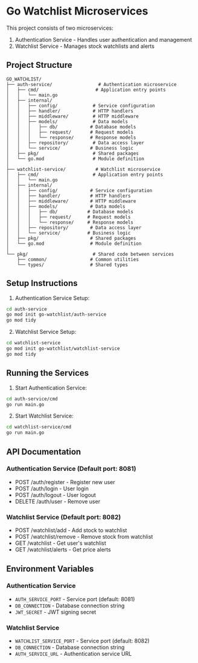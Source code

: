# Go Watchlist Microservices

This project consists of two microservices:
1. Authentication Service - Handles user authentication and management
2. Watchlist Service - Manages stock watchlists and alerts

## Project Structure
```
GO_WATCHLIST/
├── auth-service/                 # Authentication microservice
│   ├── cmd/                     # Application entry points
│   │   └── main.go             
│   ├── internal/               
│   │   ├── config/             # Service configuration
│   │   ├── handler/            # HTTP handlers
│   │   ├── middleware/         # HTTP middleware
│   │   ├── models/             # Data models
│   │   │   ├── db/            # Database models
│   │   │   ├── request/       # Request models
│   │   │   └── response/      # Response models
│   │   ├── repository/         # Data access layer
│   │   └── service/           # Business logic
│   ├── pkg/                    # Shared packages
│   └── go.mod                  # Module definition
│
├── watchlist-service/           # Watchlist microservice
│   ├── cmd/                    # Application entry points
│   │   └── main.go
│   ├── internal/
│   │   ├── config/            # Service configuration
│   │   ├── handler/           # HTTP handlers
│   │   ├── middleware/        # HTTP middleware
│   │   ├── models/            # Data models
│   │   │   ├── db/           # Database models
│   │   │   ├── request/      # Request models
│   │   │   └── response/     # Response models
│   │   ├── repository/        # Data access layer
│   │   └── service/          # Business logic
│   ├── pkg/                   # Shared packages
│   └── go.mod                 # Module definition
│
└── pkg/                        # Shared code between services
    ├── common/                # Common utilities
    └── types/                 # Shared types
```

## Setup Instructions

1. Authentication Service Setup:
```bash
cd auth-service
go mod init go-watchlist/auth-service
go mod tidy
```

2. Watchlist Service Setup:
```bash
cd watchlist-service
go mod init go-watchlist/watchlist-service
go mod tidy
```

## Running the Services

1. Start Authentication Service:
```bash
cd auth-service/cmd
go run main.go
```

2. Start Watchlist Service:
```bash
cd watchlist-service/cmd
go run main.go
```

## API Documentation

### Authentication Service (Default port: 8081)
- POST /auth/register - Register new user
- POST /auth/login - User login
- POST /auth/logout - User logout
- DELETE /auth/user - Remove user

### Watchlist Service (Default port: 8082)
- POST /watchlist/add - Add stock to watchlist
- POST /watchlist/remove - Remove stock from watchlist
- GET /watchlist - Get user's watchlist
- GET /watchlist/alerts - Get price alerts

## Environment Variables

### Authentication Service
- `AUTH_SERVICE_PORT` - Service port (default: 8081)
- `DB_CONNECTION` - Database connection string
- `JWT_SECRET` - JWT signing secret

### Watchlist Service
- `WATCHLIST_SERVICE_PORT` - Service port (default: 8082)
- `DB_CONNECTION` - Database connection string
- `AUTH_SERVICE_URL` - Authentication service URL 